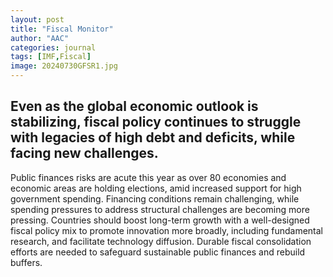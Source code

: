 ```yaml
---
layout: post
title: "Fiscal Monitor"
author: "AAC"
categories: journal
tags: [IMF,Fiscal]
image: 20240730GFSR1.jpg
---
```

## Even as the global economic outlook is stabilizing, fiscal policy continues to struggle with legacies of high debt and deficits, while facing new challenges. 

Public finances risks are acute this year as over 80 economies and economic areas are holding elections, amid increased support for high government spending. Financing conditions remain challenging, while spending pressures to address structural challenges are becoming more pressing. Countries should boost long-term growth with a well-designed fiscal policy mix to promote innovation more broadly, including fundamental research, and facilitate technology diffusion. Durable fiscal consolidation efforts are needed to safeguard sustainable public finances and rebuild buffers.
